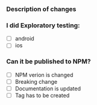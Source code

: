 ### Description of changes

### I did Exploratory testing:
- [ ] android
- [ ] ios

### Can it be published to NPM?
- [ ] NPM verion is changed
- [ ] Breaking change
- [ ] Documentation is updated
- [ ] Tag has to be created
